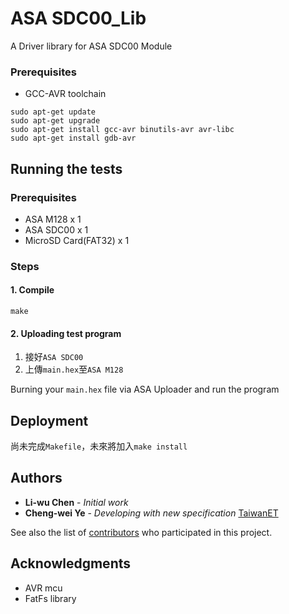 # ASA SDC00_Lib

A Driver library for ASA SDC00 Module

### Prerequisites

* GCC-AVR toolchain

```
sudo apt-get update
sudo apt-get upgrade
sudo apt-get install gcc-avr binutils-avr avr-libc
sudo apt-get install gdb-avr
```

## Running the tests

### Prerequisites
* ASA M128 x 1
* ASA SDC00 x 1
* MicroSD Card(FAT32) x 1

### Steps
#### 1. Compile

```
make
```
#### 2. Uploading test program
1. 接好`ASA SDC00`
2. 上傳`main.hex`至`ASA M128`


Burning your `main.hex` file via ASA Uploader and run the program

## Deployment

尚未完成`Makefile`，未來將加入```make install```

## Authors

* **Li-wu Chen** - *Initial work*
* **Cheng-wei Ye** - *Developing with new specification* [TaiwanET](https://github.com/a0919958057/)

See also the list of [contributors](https://github.com/your/project/contributors) who participated in this project.

## Acknowledgments

* AVR mcu
* FatFs library
